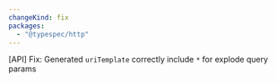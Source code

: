 ```yaml
---
changeKind: fix
packages:
  - "@typespec/http"
---
```


[API] Fix: Generated `uriTemplate` correctly include `*` for explode query params
